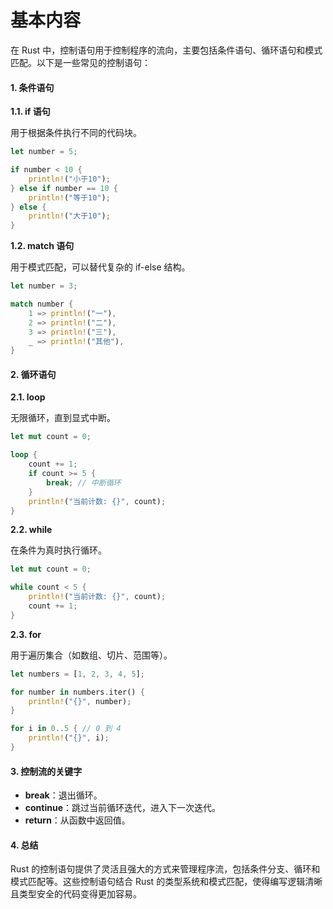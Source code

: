 # 基本内容

在 Rust 中，控制语句用于控制程序的流向，主要包括条件语句、循环语句和模式匹配。以下是一些常见的控制语句：

#### 1. **条件语句**

**1.1. if 语句**

用于根据条件执行不同的代码块。

```rust
let number = 5;

if number < 10 {
    println!("小于10");
} else if number == 10 {
    println!("等于10");
} else {
    println!("大于10");
}
```

**1.2. match 语句**

用于模式匹配，可以替代复杂的 if-else 结构。

```rust
let number = 3;

match number {
    1 => println!("一"),
    2 => println!("二"),
    3 => println!("三"),
    _ => println!("其他"),
}
```

#### 2. **循环语句**

**2.1. loop**

无限循环，直到显式中断。

```rust
let mut count = 0;

loop {
    count += 1;
    if count >= 5 {
        break; // 中断循环
    }
    println!("当前计数: {}", count);
}
```

**2.2. while**

在条件为真时执行循环。

```rust
let mut count = 0;

while count < 5 {
    println!("当前计数: {}", count);
    count += 1;
}
```

**2.3. for**

用于遍历集合（如数组、切片、范围等）。

```rust
let numbers = [1, 2, 3, 4, 5];

for number in numbers.iter() {
    println!("{}", number);
}

for i in 0..5 { // 0 到 4
    println!("{}", i);
}
```

#### 3. **控制流的关键字**

* **break**：退出循环。
* **continue**：跳过当前循环迭代，进入下一次迭代。
* **return**：从函数中返回值。

#### 4. **总结**

Rust 的控制语句提供了灵活且强大的方式来管理程序流，包括条件分支、循环和模式匹配等。这些控制语句结合 Rust 的类型系统和模式匹配，使得编写逻辑清晰且类型安全的代码变得更加容易。
